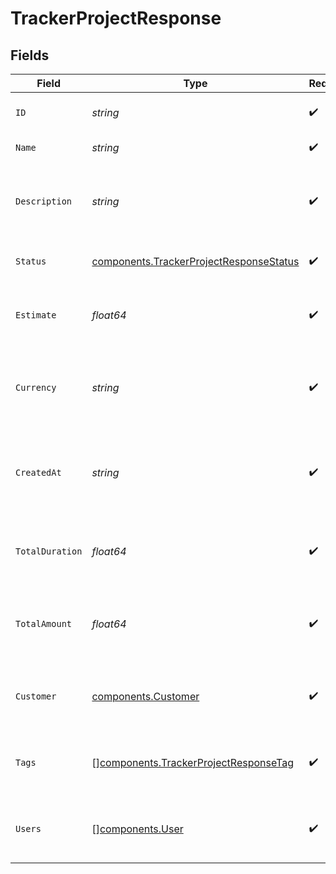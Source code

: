 # TrackerProjectResponse


## Fields

| Field                                                                                              | Type                                                                                               | Required                                                                                           | Description                                                                                        | Example                                                                                            |
| -------------------------------------------------------------------------------------------------- | -------------------------------------------------------------------------------------------------- | -------------------------------------------------------------------------------------------------- | -------------------------------------------------------------------------------------------------- | -------------------------------------------------------------------------------------------------- |
| `ID`                                                                                               | *string*                                                                                           | :heavy_check_mark:                                                                                 | Unique identifier of the project                                                                   | b7e6c8e2-1f2a-4c3b-9e2d-1a2b3c4d5e6f                                                               |
| `Name`                                                                                             | *string*                                                                                           | :heavy_check_mark:                                                                                 | Name of the project                                                                                | Website Redesign                                                                                   |
| `Description`                                                                                      | *string*                                                                                           | :heavy_check_mark:                                                                                 | Detailed description of the project                                                                | Complete redesign of the company website with modern UI/UX and improved performance                |
| `Status`                                                                                           | [components.TrackerProjectResponseStatus](../../models/components/trackerprojectresponsestatus.md) | :heavy_check_mark:                                                                                 | Current status of the project                                                                      | in_progress                                                                                        |
| `Estimate`                                                                                         | *float64*                                                                                          | :heavy_check_mark:                                                                                 | Estimated total hours required to complete the project                                             | 120                                                                                                |
| `Currency`                                                                                         | *string*                                                                                           | :heavy_check_mark:                                                                                 | Currency code for the project rate in ISO 4217 format                                              | USD                                                                                                |
| `CreatedAt`                                                                                        | *string*                                                                                           | :heavy_check_mark:                                                                                 | Date and time when the project was created in ISO 8601 format                                      | 2024-05-01T12:00:00.000Z                                                                           |
| `TotalDuration`                                                                                    | *float64*                                                                                          | :heavy_check_mark:                                                                                 | Total tracked time for the project in seconds                                                      | 43200                                                                                              |
| `TotalAmount`                                                                                      | *float64*                                                                                          | :heavy_check_mark:                                                                                 | Total monetary amount earned from the project                                                      | 3600                                                                                               |
| `Customer`                                                                                         | [components.Customer](../../models/components/customer.md)                                         | :heavy_check_mark:                                                                                 | Customer information associated with the project                                                   |                                                                                                    |
| `Tags`                                                                                             | [][components.TrackerProjectResponseTag](../../models/components/trackerprojectresponsetag.md)     | :heavy_check_mark:                                                                                 | Array of tags associated with the project                                                          |                                                                                                    |
| `Users`                                                                                            | [][components.User](../../models/components/user.md)                                               | :heavy_check_mark:                                                                                 | Array of users assigned to work on the project                                                     |                                                                                                    |